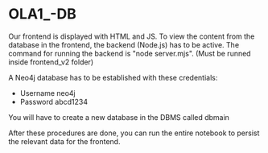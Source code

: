 # OLA1_-DB
Our frontend is displayed with HTML and JS.
To view the content from the database in the frontend, the backend (Node.js) has to be active.
The command for running the backend is "node server.mjs". (Must be runned inside frontend_v2 folder)

A Neo4j database has to be established with these credentials:
- Username neo4j
- Password abcd1234

You will have to create a new database in the DBMS called dbmain

After these procedures are done, you can run the entire notebook to persist the relevant data for the frontend. 